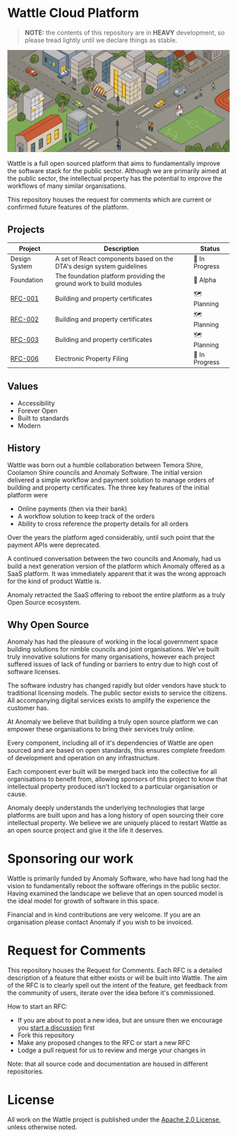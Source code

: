# Wattle Cloud Platform

> **NOTE:** the contents of this repository are in **HEAVY** development, so please tread lightly until we declare things as stable. 

![city scape hero][hero]

Wattle is a full open sourced platform that aims to fundamentally improve the software stack for the public sector. Although we are primarily aimed at the public sector, the intellectual property has the potential to improve the workflows of many similar organisations.

This repository houses the request for comments which are current or confirmed future features of the platform.


## Projects

| Project | Description | Status
--- | --- | ---
Design System | A set of React components based on the DTA's design system guidelines | 🚧 In Progress
Foundation | The foundation platform providing the ground work to build modules | 🚀 Alpha
[RFC-001](RFC/RFC-001.md) | Building and property certificates | 🗺 Planning
[RFC-002](RFC/RFC-002.md) | Building and property certificates | 🗺 Planning
[RFC-003](RFC/RFC-001.md) | Building and property certificates | 🗺 Planning
[RFC-006](RFC/RFC-006.md) | Electronic Property Filing | 🚧 In Progress

## Values

- Accessibility
- Forever Open
- Built to standards
- Modern

## History

Wattle was born out a humble collaboration between Temora Shire, Coolamon Shire councils and Anomaly Software. The initial version delivered a simple workflow and payment solution to manage orders of building and property certificates. The three key features of the initial platform were 

- Online payments (then via their bank) 
- A workflow solution to keep track of the orders
- Ability to cross reference the property details for all orders

Over the years the platform aged considerably, until such point that the payment APIs were deprecated. 

A continued conversation between the two councils and Anomaly, had us build a next generation version of the platform which Anomaly offered as a SaaS platform. It was immediately apparent that it was the wrong approach for the kind of product Wattle is.

Anomaly retracted the SaaS offering to reboot the entire platform as a truly Open Source ecosystem.

## Why Open Source

Anomaly has had the pleasure of working in the local government space building solutions for nimble councils and joint organisations. We've built truly innovative solutions for many organisations, however each project suffered issues of lack of funding or barriers to entry due to high cost of software licenses.

The software industry has changed rapidly but older vendors have stuck to traditional licensing models. The public sector exists to service the citizens. All accompanying digital services exists to amplify the experience the customer has.

At Anomaly we believe that building a truly open source platform we can empower these organisations to bring their services truly online.

Every component, including all of it's dependencies of Wattle are open sourced and are based on open standards, this ensures complete freedom of development and operation on any infrastructure.

Each component ever built will be merged back into the collective for all organisations to benefit from, allowing sponsors of this project to know that intellectual property produced isn't locked to a particular organisation or cause.

Anomaly deeply understands the underlying technologies that large platforms are built upon and has a long history of open sourcing their core intellectual property. We believe we are uniquely placed to restart Wattle as an open source project and give it the life it deserves.

# Sponsoring our work

Wattle is primarily funded by Anomaly Software, who have had long had the vision to fundamentally reboot the software offerings in the public sector. Having examined the landscape we believe that an open sourced model is the ideal model for growth of software in this space.

Financial and in kind contributions are very welcome. If you are an organisation please contact Anomaly if you wish to be invoiced.

# Request for Comments

This repository houses the Request for Comments. Each RFC is a detailed description of a feature that either exists or will be built into Wattle. The aim of the RFC is to clearly spell out the intent of the feature, get feedback from the community of users, iterate over the idea before it's commissioned.

How to start an RFC:

- If you are about to post a new idea, but are unsure then we encourage you [start a discussion](https://github.com/wattlecloud/RFC/discussions/) first
- Fork this repository 
- Make any proposed changes to the RFC or start a new RFC 
- Lodge a pull request for us to review and merge your changes in

Note: that all source code and documentation are housed in different repositories.

# License

All work on the Wattle project is published under the [Apache 2.0 License](https://www.apache.org/licenses/LICENSE-2.0.html), unless otherwise noted.

[hero]: https://github.com/wattlecloud/RFC/blob/145a1d372c3a5367b07fcc28d4cb6e84d4ed6491/images/hero.png "city scape hero"
